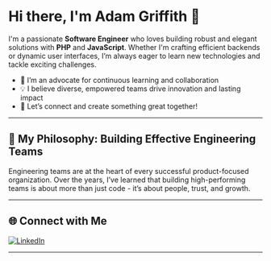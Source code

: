 # Hi there, I'm Adam Griffith 👋

I'm a passionate **Software Engineer** who loves building robust and elegant solutions with **PHP** and **JavaScript**. Whether I'm crafting efficient backends or dynamic user interfaces, I’m always eager to learn new technologies and tackle exciting challenges.

- 🌱 I’m an advocate for continuous learning and collaboration
- 💡 I believe diverse, empowered teams drive innovation and lasting impact
- 🤝 Let’s connect and create something great together!

---

## 🚀 My Philosophy: Building Effective Engineering Teams

Engineering teams are at the heart of every successful product-focused organization. Over the years, I’ve learned that building high-performing teams is about more than just code - it’s about people, trust, and growth.

---

## 🌐 Connect with Me

[![LinkedIn](https://img.shields.io/badge/LinkedIn-Adam%20Griffith-blue?style=flat&logo=linkedin)](https://www.linkedin.com/in/adamjgriffith/)

---
